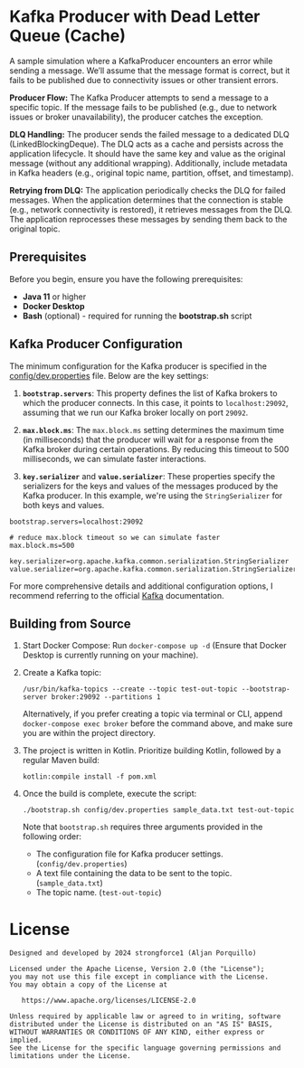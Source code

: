 # Kafka Producer with Dead Letter Queue (Cache)

A sample simulation where a KafkaProducer encounters an error while sending a message. We’ll assume
that the message format is correct, but it fails to be published due to connectivity issues or other
transient errors.

**Producer Flow:** The Kafka Producer attempts to send a message to a specific topic. If the message
fails to be published (e.g., due to network issues or broker unavailability), the producer catches
the exception.

**DLQ Handling:** The producer sends the failed message to a dedicated DLQ (LinkedBlockingDeque). The
DLQ acts as a cache and persists across the application lifecycle. It should have the same key and
value as the original message (without any additional wrapping). Additionally, include metadata in
Kafka headers (e.g., original topic name, partition, offset, and timestamp).

**Retrying from DLQ:** The application periodically checks the DLQ for failed messages. When the
application determines that the connection is stable (e.g., network connectivity is restored), it
retrieves messages from the DLQ. The application reprocesses these messages by sending them back to
the original topic.

## Prerequisites
Before you begin, ensure you have the following prerequisites:

- **Java 11** or higher
- **Docker Desktop**
- **Bash** (optional) - required for running the **bootstrap.sh** script

## Kafka Producer Configuration

The minimum configuration for the Kafka producer is specified in the [config/dev.properties](config/dev.properties) file. Below are the key settings:

1. **`bootstrap.servers`**: This property defines the list of Kafka brokers to which the producer connects. In this case, it points to `localhost:29092`, assuming that we run our Kafka broker locally on port `29092`.

2. **`max.block.ms`**: The `max.block.ms` setting determines the maximum time (in milliseconds) that the producer will wait for a response from the Kafka broker during certain operations. By reducing this timeout to 500 milliseconds, we can simulate faster interactions.

3. **`key.serializer`** and **`value.serializer`**: These properties specify the serializers for the keys and values of the messages produced by the Kafka producer. In this example, we're using the `StringSerializer` for both keys and values.

```properties
bootstrap.servers=localhost:29092

# reduce max.block timeout so we can simulate faster
max.block.ms=500

key.serializer=org.apache.kafka.common.serialization.StringSerializer
value.serializer=org.apache.kafka.common.serialization.StringSerializer
```

For more comprehensive details and additional configuration options, I recommend referring to the official [Kafka](https://kafka.apache.org/documentation/) documentation.

## Building from Source

1. Start Docker Compose: Run `docker-compose up -d` (Ensure that Docker Desktop is currently running on your machine).

2. Create a Kafka topic:
   ```
   /usr/bin/kafka-topics --create --topic test-out-topic --bootstrap-server broker:29092 --partitions 1
   ```
   Alternatively, if you prefer creating a topic via terminal or CLI, append `docker-compose exec broker` before the command above, and make sure you are within the project directory.

3. The project is written in Kotlin. Prioritize building Kotlin, followed by a regular Maven build:
   ```
   kotlin:compile install -f pom.xml
   ```

4. Once the build is complete, execute the script:
   ```
   ./bootstrap.sh config/dev.properties sample_data.txt test-out-topic
   ```
   Note that `bootstrap.sh` requires three arguments provided in the following order:
    - The configuration file for Kafka producer settings. (`config/dev.properties`)
    - A text file containing the data to be sent to the topic. (`sample_data.txt`)
    - The topic name. (`test-out-topic`)

# License

```
Designed and developed by 2024 strongforce1 (Aljan Porquillo)

Licensed under the Apache License, Version 2.0 (the "License");
you may not use this file except in compliance with the License.
You may obtain a copy of the License at

   https://www.apache.org/licenses/LICENSE-2.0

Unless required by applicable law or agreed to in writing, software
distributed under the License is distributed on an "AS IS" BASIS,
WITHOUT WARRANTIES OR CONDITIONS OF ANY KIND, either express or implied.
See the License for the specific language governing permissions and
limitations under the License.
```


